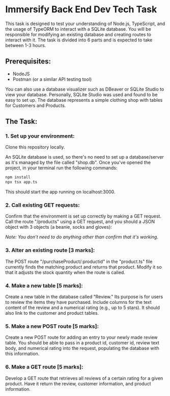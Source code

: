# Immersify Back End Dev Tech Task

This task is designed to test your understanding of Node.js, TypeScript, and the usage of TypeORM to interact with a SQLite database. You will be responsible for modifying an existing database and creating routes to interact with it. The task is divided into 6 parts and is expected to take between 1-3 hours.

## Prerequisites:

- NodeJS
- Postman (or a similar API testing tool)

You can also use a database visualizer such as DBeaver or SQLite Studio to view your database. Personally, SQLite Studio was used and found to be easy to set up. The database represents a simple clothing shop with tables for Customers and Products.

## The Task:

### 1. Set up your environment:

Clone this repository locally.

An SQLite database is used, so there's no need to set up a database/server as it's managed by the file called "shop.db". Once you've opened the project, in your terminal run the following commands:

```bash
npm install
npx tsx app.ts
```

This should start the app running on localhost:3000.

### 2. Call existing GET requests:

Confirm that the environment is set up correctly by making a GET request. Call the route "/products" using a GET request, and you should a JSON object with 3 objects (a beanie, socks and gloves):

*Note: You don’t need to do anything other than confirm that it's working.*

### 3. Alter an existing route [3 marks]:

The POST route "/purchaseProduct/:productid" in the "product.ts" file currently finds the matching product and returns that product. Modify it so that it adjusts the stock quantity when the route is called.

### 4. Make a new table [5 marks]:

Create a new table in the database called "Review." Its purpose is for users to review the items they have purchased. Include columns for the text content of the review and a numerical rating (e.g., up to 5 stars). It should also link to the customer and product tables.

### 5. Make a new POST route [5 marks]:

Create a new POST route for adding an entry to your newly made review table. You should be able to pass in a product id, customer id, review text body, and numerical rating into the request, populating the database with this information.

### 6. Make a GET route [5 marks]:

Develop a GET route that retrieves all reviews of a certain rating for a given product. Have it return the review, customer information, and product information.
